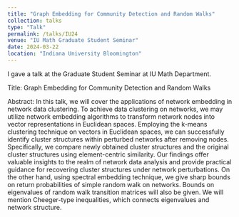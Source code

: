 ```yaml
---
title: "Graph Embedding for Community Detection and Random Walks"
collection: talks
type: "Talk"
permalink: /talks/IU24
venue: "IU Math Graduate Student Seminar"
date: 2024-03-22
location: "Indiana University Bloomington"
---
```


I gave a talk at the Graduate Student Seminar at IU Math Department. 

Title: Graph Embedding for Community Detection and Random Walks

Abstract: In this talk, we will cover the applications of network embedding in network data clustering. To achieve data clustering on networks, we may utilize network embedding algorithms to transform network nodes into vector representations in Euclidean spaces. Employing the k-means clustering technique on vectors in Euclidean spaces, we can successfully identify cluster structures within perturbed networks after removing nodes. Specifically, we compare newly obtained cluster structures and the original cluster structures using element-centric similarity. Our findings offer valuable insights to the realm of network data analysis and provide practical guidance for recovering cluster structures under network perturbations. On the other hand, using spectral embedding technique, we give sharp bounds on return probabilities of simple random walk on networks. Bounds on eigenvalues of random walk transition matrices will also be given. We will mention Cheeger-type inequalities, which connects eigenvalues and network structure.
